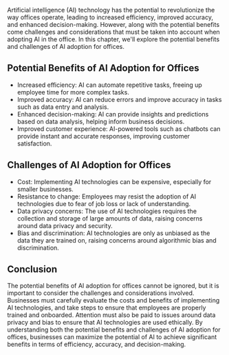 
Artificial intelligence (AI) technology has the potential to revolutionize the way offices operate, leading to increased efficiency, improved accuracy, and enhanced decision-making. However, along with the potential benefits come challenges and considerations that must be taken into account when adopting AI in the office. In this chapter, we'll explore the potential benefits and challenges of AI adoption for offices.

Potential Benefits of AI Adoption for Offices
---------------------------------------------

* Increased efficiency: AI can automate repetitive tasks, freeing up employee time for more complex tasks.
* Improved accuracy: AI can reduce errors and improve accuracy in tasks such as data entry and analysis.
* Enhanced decision-making: AI can provide insights and predictions based on data analysis, helping inform business decisions.
* Improved customer experience: AI-powered tools such as chatbots can provide instant and accurate responses, improving customer satisfaction.

Challenges of AI Adoption for Offices
-------------------------------------

* Cost: Implementing AI technologies can be expensive, especially for smaller businesses.
* Resistance to change: Employees may resist the adoption of AI technologies due to fear of job loss or lack of understanding.
* Data privacy concerns: The use of AI technologies requires the collection and storage of large amounts of data, raising concerns around data privacy and security.
* Bias and discrimination: AI technologies are only as unbiased as the data they are trained on, raising concerns around algorithmic bias and discrimination.

Conclusion
----------

The potential benefits of AI adoption for offices cannot be ignored, but it is important to consider the challenges and considerations involved. Businesses must carefully evaluate the costs and benefits of implementing AI technologies, and take steps to ensure that employees are properly trained and onboarded. Attention must also be paid to issues around data privacy and bias to ensure that AI technologies are used ethically. By understanding both the potential benefits and challenges of AI adoption for offices, businesses can maximize the potential of AI to achieve significant benefits in terms of efficiency, accuracy, and decision-making.
